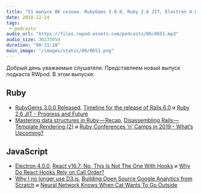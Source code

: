 ```yaml
---
title: "51 выпуск 06 сезона. RubyGems 3.0.0, Ruby 2.6 JIT, Electron 4.0.0, React v16.7, Neural Network Knows When Cat Wants To Go Outside и прочее"
date: 2018-12-24
tags:
 - podcasts
audio_url: "https://files.rwpod-assets.com/podcasts/06/0651.mp3"
audio_size: 30235054
duration: "00:31:28"
main_image: "/images/static/06/0651.png"
---
```


Добрый день уважаемые слушатели. Представляем новый выпуск подкаста RWpod. В этом выпуске:

## Ruby

 - [RubyGems 3.0.0 Released](https://blog.rubygems.org/2018/12/19/3.0.0-released.html), [Timeline for the release of Rails 6.0](https://weblog.rubyonrails.org/2018/12/20/timeline-for-the-release-of-Rails-6-0/) и [Ruby 2.6 JIT - Progress and Future](https://medium.com/@k0kubun/ruby-2-6-jit-progress-and-future-84e0a830ecbf)
 - [Mastering data structures in Ruby — Recap](https://medium.com/amiralles/mastering-data-structures-in-ruby-recap-682a698b90d0), [Disassembling Rails — Template Rendering (2)](https://medium.com/rubyinside/disassembling-rails-template-rendering-2-a99214c6fde8) и [Ruby Conferences ‘n’ Camps in 2019 - What’s Upcoming?](https://planetruby.github.io/calendar/2019.html)

## JavaScript

 - [Electron 4.0.0](https://electronjs.org/blog/electron-4-0), [React v16.7: No, This Is Not The One With Hooks](https://reactjs.org/blog/2018/12/19/react-v-16-7.html) и [Why Do React Hooks Rely on Call Order?](https://overreacted.io/why-do-hooks-rely-on-call-order/)
 - [Why I no longer use D3.js](https://medium.com/@PepsRyuu/why-i-no-longer-use-d3-js-b8288f306c9a), [Building Open Source Google Analytics from Scratch](https://statsbot.co/blog/building-open-source-google-analytics-from-scratch/) и [Neural Network Knows When Cat Wants To Go Outside](https://hackaday.com/2018/12/21/neural-network-knows-when-cat-wants-to-go-outside/)

